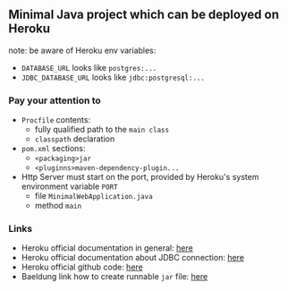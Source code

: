 ## Minimal Java project which can be deployed on Heroku

note:
be aware of Heroku env variables:
- `DATABASE_URL` looks like `postgres:...`  
- `JDBC_DATABASE_URL` looks like `jdbc:postgresql:...`

### Pay your attention to

- `Procfile` contents:
  - fully qualified path to the `main class`
  - `classpath` declaration
- `pom.xml` sections:
  - `<packaging>jar`
  - `<pluginns>maven-dependency-plugin...`
- Http Server must start on the port, provided by Heroku's system environment variable `PORT`
  - file `MinimalWebApplication.java`
  - method `main`

### Links

- Heroku official documentation in general: [here](https://devcenter.heroku.com/articles/getting-started-with-java)
- Heroku official documentation about JDBC connection: [here](https://devcenter.heroku.com/articles/connecting-to-relational-databases-on-heroku-with-java)
- Heroku official github code: [here](https://github.com/heroku/java-getting-started)
- Baeldung link how to create runnable `jar` file: [here](https://www.baeldung.com/executable-jar-with-maven)
